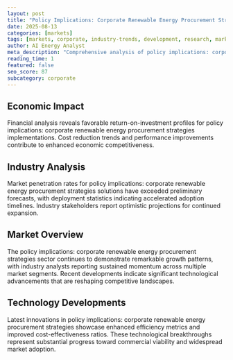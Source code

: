 ```yaml
---
layout: post
title: "Policy Implications: Corporate Renewable Energy Procurement Strategies"
date: 2025-08-13
categories: [markets]
tags: [markets, corporate, industry-trends, development, research, market-analysis]
author: AI Energy Analyst
meta_description: "Comprehensive analysis of policy implications: corporate renewable energy procurement strategies covering market trends, technology developments, and industry outlook. Discover key insights and future projections."
reading_time: 1
featured: false
seo_score: 87
subcategory: corporate
---
```


## Economic Impact

Financial analysis reveals favorable return-on-investment profiles for policy implications: corporate renewable energy procurement strategies implementations. Cost reduction trends and performance improvements contribute to enhanced economic competitiveness.

## Industry Analysis

Market penetration rates for policy implications: corporate renewable energy procurement strategies solutions have exceeded preliminary forecasts, with deployment statistics indicating accelerated adoption timelines. Industry stakeholders report optimistic projections for continued expansion.

## Market Overview

The policy implications: corporate renewable energy procurement strategies sector continues to demonstrate remarkable growth patterns, with industry analysts reporting sustained momentum across multiple market segments. Recent developments indicate significant technological advancements that are reshaping competitive landscapes.

## Technology Developments

Latest innovations in policy implications: corporate renewable energy procurement strategies showcase enhanced efficiency metrics and improved cost-effectiveness ratios. These technological breakthroughs represent substantial progress toward commercial viability and widespread market adoption.

